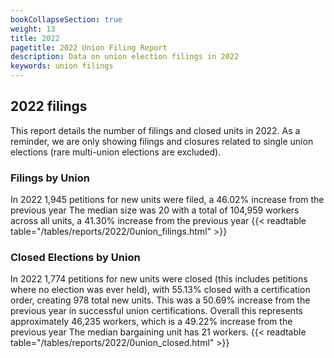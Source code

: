 ```yaml
---
bookCollapseSection: true
weight: 13
title: 2022
pagetitle: 2022 Union Filing Report
description: Data on union election filings in 2022
keywords: union filings
---
```


## 2022 filings

This report details the number of filings and closed units in 2022. As a reminder, we are only showing filings and closures related to single union elections (rare multi-union elections are excluded).

### Filings by Union
In 2022 1,945 petitions for new units were filed, a 46.02% increase from the previous year The median size was 20 with a total of 104,959 workers across all units, a 41.30% increase from the previous year
{{< readtable table="/tables/reports/2022/0union_filings.html" >}}

### Closed Elections by Union
In 2022 1,774 petitions for new units were closed (this includes petitions where no election was ever held), with 55.13% closed with a certification order, creating 978 total new units. This was a 50.69% increase from the previous year in successful union certifications. Overall this represents approximately 46,235 workers, which is a 49.22% increase from the previous year The median bargaining unit has 21 workers.
{{< readtable table="/tables/reports/2022/0union_closed.html" >}}
